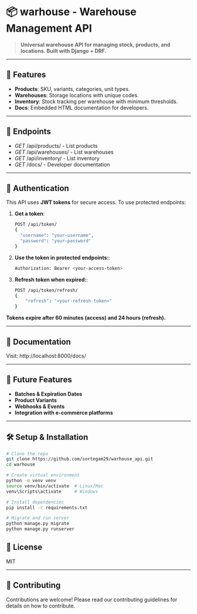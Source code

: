 # 📦 warhouse - Warehouse Management API

> **Universal warehouse API for managing stock, products, and locations. Built with Django + DRF.**

---

## 🧱 Features

- **Products**: SKU, variants, categories, unit types.
- **Warehouses**: Storage locations with unique codes.
- **Inventory**: Stock tracking per warehouse with minimum thresholds.
- **Docs**: Embedded HTML documentation for developers.

---

## 📡 Endpoints
- *GET* /api/products/ - List products
- *GET* /api/warehouses/ - List warehouses
- *GET* /api/inventory/ - List inventory
- *GET* /docs/ - Developer documentation

---

## 🔐 Authentication

This API uses **JWT tokens** for secure access. To use protected endpoints:

1. **Get a token**:
   ```bash
   POST /api/token/
   {
     "username": "your-username",
     "password": "your-password"
   }
   ```
2. **Use the token in protected endpoints:**:
   ```bash
   Authorization: Bearer <your-access-token>
   ```

2. **Refresh token when expired:**:
   ```bash
   POST /api/token/refresh/
   {
       "refresh": "<your-refresh-token>"
   }
   ```
**Tokens expire after 60 minutes (access) and 24 hours (refresh).**

---

## 📝 Documentation
Visit: http://localhost:8000/docs/

---

## 🚀 Future Features
- **Batches & Expiration Dates**
- **Product Variants**
- **Webhooks & Events**
- **Integration with e-commerce platforms**

---

## 🛠️ Setup & Installation

```bash
# Clone the repo
git clone https://github.com/sortegam29/warhouse_api.git 
cd warhouse

# Create virtual environment
python -m venv venv
source venv/bin/activate  # Linux/Mac
venv\Scripts\activate     # Windows

# Install dependencies
pip install -r requirements.txt

# Migrate and run server
python manage.py migrate
python manage.py runserver

```
## 📜 License
MIT

---

## 📌 Contributing
Contributions are welcome! Please read our contributing guidelines for details on how to contribute.
